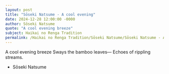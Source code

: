 ```yaml
---
layout: post
title: "Sōseki Natsume - A cool evening"
date: 2024-12-28 12:00:00 -0000
author: Sōseki Natsume
quote: "A cool evening breeze"
subject: Haikai no Renga Tradition
permalink: /Haikai no Renga Tradition/Sōseki Natsume/Sōseki Natsume - A cool evening
---
```


A cool evening breeze
Sways the bamboo leaves—
Echoes of rippling streams.

- Sōseki Natsume
